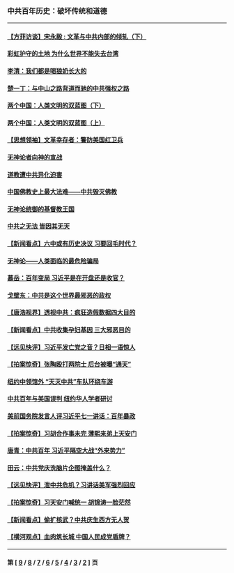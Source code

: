 ### 中共百年历史：破坏传统和道德
---
#### [【方菲访谈】宋永毅 : 文革与中共内部的倾轧（下）](../../pages/nf1176114/n13486836.md?01160430) 
#### [彩虹护守的土地 为什么世界不能失去台湾](../../pages/nf1176114/n13476849.md?01160430) 
#### [李清：我们都是喝狼奶长大的](../../pages/nf1176114/n13471478.md?01160430) 
#### [楚一丁：与中山之路背道而驰的中共强权之路](../../pages/nf1176114/n13437270.md?01160430) 
#### [两个中国：人类文明的双蓝图（下）](../../pages/nf1176114/n13423132.md?01160430) 
#### [两个中国：人类文明的双蓝图（上）](../../pages/nf1176114/n13422687.md?01160430) 
#### [【思想领袖】文革幸存者：警防美国红卫兵](../../pages/nf1176114/n13339289.md?01160430) 
#### [无神论者向神的宣战](../../pages/nf1176114/n13281535.md?01160430) 
#### [道教遭中共异化迫害](../../pages/nf1176114/n13281463.md?01160430) 
#### [中国佛教史上最大法难——中共毁灭佛教](../../pages/nf1176114/n13281397.md?01160430) 
#### [无神论统御的基督教王国](../../pages/nf1176114/n13281280.md?01160430) 
#### [中共之无法 皆因其无天](../../pages/nf1176114/n13281088.md?01160430) 
#### [【新闻看点】六中或有历史决议 习要回毛时代？](../../pages/nf1176114/n13222895.md?01160430) 
#### [无神论——人类面临的最危险骗局](../../pages/nf1176114/n13196137.md?01160430) 
#### [慕岳：百年变局 习近平是在开盘还是收官？](../../pages/nf1176114/n13206516.md?01160430) 
#### [戈壁东：中共是这个世界最邪恶的政权](../../pages/nf1176114/n13085641.md?01160430) 
#### [【唐浩视界】透视中共：疯狂造假数据四大目的](../../pages/nf1176114/n13080590.md?01160430) 
#### [【新闻看点】中共收集孕妇基因 三大邪恶目的](../../pages/nf1176114/n13077182.md?01160430) 
#### [【远见快评】习近平发亡党之音？日相一语惊人](../../pages/nf1176114/n13074809.md?01160430) 
#### [【拍案惊奇】张陶殴打两院士 后台被曝“通天”](../../pages/nf1176114/n13070496.md?01160430) 
#### [纽约中领馆外 “天灭中共”车队环绕车游](../../pages/nf1176114/n13070693.md?01160430) 
#### [中共百年与美国误判 纽约华人学者研讨](../../pages/nf1176114/n13067969.md?01160430) 
#### [美前国务院发言人评习近平七一讲话：百年暴政](../../pages/nf1176114/n13066986.md?01160430) 
#### [【拍案惊奇】习胡合作事未完 薄熙来弟上天安门](../../pages/nf1176114/n13065867.md?01160430) 
#### [唐青：中共百年 习近平隔空大战“外来势力”](../../pages/nf1176114/n13065976.md?01160430) 
#### [田云：中共党庆洗脑片企图掩盖什么？](../../pages/nf1176114/n13064395.md?01160430) 
#### [【远见快评】泄中共危机？习讲话美军强烈回应](../../pages/nf1176114/n13064269.md?01160430) 
#### [【拍案惊奇】习天安门喊统一 胡锦涛一脸茫然](../../pages/nf1176114/n13063233.md?01160430) 
#### [【新闻看点】偷扩核武？中共庆生西方无人贺](../../pages/nf1176114/n13061263.md?01160430) 
#### [【横河观点】血肉筑长城 中国人民成党盾牌？](../../pages/nf1176114/n13061779.md?01160430) 

---
#### 第 [ [9](./9.md?01160430) / [8](./8.md?01160430) / [7](./7.md?01160430) / [6](./6.md?01160430) / [5](./5.md?01160430) / [4](./4.md?01160430) / [3](./3.md?01160430) / [2](./2.md?01160430) ] 页
